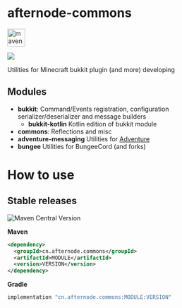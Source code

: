 # afternode-commons

<a href="https://central.sonatype.com/namespace/cn.afternode.commons"><img alt="maven-central" height="40" src="https://cdn.jsdelivr.net/npm/@intergrav/devins-badges@3/assets/compact/available/maven-central_vector.svg"></a>

[![](https://jitpack.io/v/AFterNode/afternode-commons.svg)](https://jitpack.io/#AFterNode/afternode-commons)

Utilities for Minecraft bukkit plugin (and more) developing

## Modules
- **bukkit**: Command/Events registration, configuration serializer/deserializer and message builders
  - **bukkit-kotlin** Kotlin edition of bukkit module
- **commons**: Reflections and misc
- **adventure-messaging** Utilities for [Adventure](https://docs.advntr.dev/)
- **bungee** Utilities for BungeeCord (and forks)

# How to use

## Stable releases
![Maven Central Version](https://img.shields.io/maven-central/v/cn.afternode.commons/commons)

**Maven**
```xml
<dependency>
  <groupId>cn.afternode.commons</groupId>
  <artifactId>MODULE</artifactId>
  <version>VERSION</version>
</dependency>
```

**Gradle**
```groovy
implementation "cn.afternode.commons:MODULE:VERSION"
```
